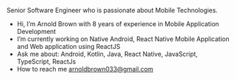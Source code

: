 Senior Software Engineer who is passionate about Mobile Technologies.
- Hi, I’m Arnold Brown with 8 years of experience in Mobile Application Development
- I’m currently working on Native Android, React Native Mobile Application and Web application using ReactJS
- Ask me about: Android, Kotlin, Java,  React Native, JavaScript, TypeScript, ReactJs
- How to reach me arnoldbrown033@gmail.com

<!---
ArnoldBrown/ArnoldBrown is a ✨ special ✨ repository because its `README.md` (this file) appears on your GitHub profile.
You can click the Preview link to take a look at your changes.
--->
